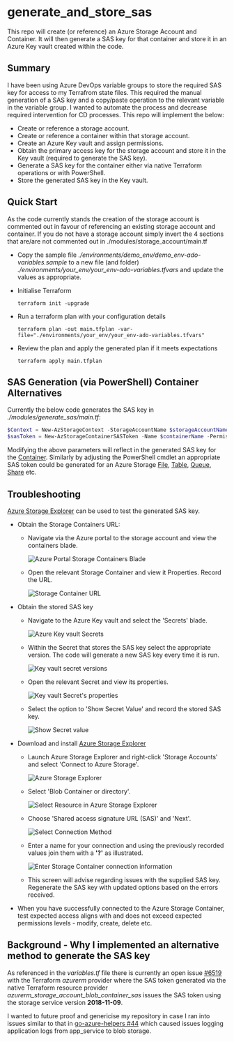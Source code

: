 # generate_and_store_sas
This repo will create (or reference) an Azure Storage Account and Container. It will then generate a SAS key for that container and store it in an Azure Key vault created within the code.

## Summary
I have been using Azure DevOps variable groups to store the required SAS key for access to my Terrafrom state files. This required the manual generation of a SAS key and a copy/paste operation to the relevant variable in the variable group. 
I wanted to automate the process and decrease required intervention for CD processes. This repo will implement the below:

- Create or reference a storage account.
- Create or reference a container within that storage account.
- Create an Azure Key vault and assign permissions.
- Obtain the primary access key for the storage account and store it in the Key vault (required to generate the SAS key).
- Generate a SAS key for the container either via native Terraform operations or with PowerShell.
- Store the generated SAS key in the Key vault.

## Quick Start
As the code currently stands the creation of the storage account is commented out in favour of referencing an existing storage account and container. If you do not have a storage account simply invert the 4 sections that are/are not commented out in ./modules/storage_account/main.tf

- Copy the sample file *./environments/demo_env/demo_env-ado-variables.sample* to a new file (and folder) *./environments/your_env/your_env-ado-variables.tfvars* and update the values as appropriate.
- Initialise Terraform

    `terraform init -upgrade`
- Run a terraform plan with your configuration details

    `terraform plan -out main.tfplan -var-file="./environments/your_env/your_env-ado-variables.tfvars"`
- Review the plan and apply the generated plan if it meets expectations

    `terraform apply main.tfplan`

## SAS Generation (via PowerShell) Container Alternatives
Currently the below code generates the SAS key in *./modules/generate_sas/main.tf*:

```PowerShell
$Context = New-AzStorageContext -StorageAccountName $storageAccountName -StorageAccountKey $key
$sasToken = New-AzStorageContainerSASToken -Name $containerName -Permission "racwdl" -Protocol HttpsOnly -Context $Context -StartTime  (Get-Date).AddHours(-1) -ExpiryTime (Get-Date).AddHours(25)
```

Modifying the above parameters will reflect in the generated SAS key for the [Container](https://learn.microsoft.com/en-us/powershell/module/az.storage/new-azstoragecontainersastoken?view=azps-12.1.0). Similarly by adjusting the PowerShell cmdlet an appropriate SAS token could be generated for an Azure Storage [File](https://learn.microsoft.com/en-us/powershell/module/az.storage/new-azstoragefilesastoken?view=azps-12.1.0), [Table](https://learn.microsoft.com/en-us/powershell/module/az.storage/new-azstoragetablesastoken?view=azps-12.1.0), [Queue](https://learn.microsoft.com/en-us/powershell/module/az.storage/new-azstoragequeuesastoken?view=azps-12.1.0), [Share](https://learn.microsoft.com/en-us/powershell/module/az.storage/new-azstoragesharesastoken?view=azps-12.1.0) etc.

## Troubleshooting
[Azure Storage Explorer](https://azure.microsoft.com/en-au/products/storage/storage-explorer) can be used to test the generated SAS key.

- Obtain the Storage Containers URL:
  - Navigate via the Azure portal to the storage account and view the containers blade.
  
    ![Azure Portal Storage Containers Blade](./media/StorageAccount_Containers.png "Azure Portal Storage Containers Blade")
  - Open the relevant Storage Container and view it Properties. Record the URL.
  
    ![Storage Container URL](./media/Container_URL.png "Storage Container URL")
- Obtain the stored SAS key
  - Navigate to the Azure Key vault and select the 'Secrets' blade.
  
    ![Azure Key vault Secrets](./media/KeyVaultSecrets.png "Key vault secrets")
  - Within the Secret that stores the SAS key select the appropriate version. The code will generate a new SAS key every time it is run.
  
    ![Key vault secret versions](./media/kv_secret_versions.png "Versions of the stored Secret")
  - Open the relevant Secret and view its properties.
  
    ![Key vault Secret's properties](./media/kv_secret_properties.png "Key vault secret properties")
  - Select the option to 'Show Secret Value' and record the stored SAS key.
  
    ![Show Secret value](./media/kv_secret_show_value.png)
- Download and install [Azure Storage Explorer](https://azure.microsoft.com/en-au/products/storage/storage-explorer)
  - Launch Azure Storage Explorer and right-click 'Storage Accounts' and select 'Connect to Azure Storage'.
  
    ![Azure Storage Explorer](./media/AzureStorageExplorer.png "Azure Storage Explorer")
  - Select 'Blob Container or directory'.
  
    ![Select Resource in Azure Storage Explorer](./media/AzureStorageExplorer-SelectResource.png "Select Resource in Azure Storage Explorer")
  - Choose 'Shared access signature URL (SAS)' and 'Next'.
  
    ![Select Connection Method](./media/AzureStorageExplorer-useSAS.png "Select Connection Method")
  - Enter a name for your connection and using the previously recorded values join them with a **'?'** as illustrated.
  
    ![Enter Storage Container connection information](./media/AzureStorageExplorer-ConnectionInfo.png "Enter Storage Container connection information")
  - This screen will advise regarding issues with the supplied SAS key. Regenerate the SAS key with updated options based on the errors received.
- When you have successfully connected to the Azure Storage Container, test expected access aligns with and does not exceed expected permissions levels - modify, create, delete etc.

## Background - Why I implemented an alternative method to generate the SAS key

As referenced in the *variables.tf* file there is currently an open issue [#6519](https://github.com/hashicorp/terraform-provider-azurerm/issues/6519) with the Terraform *azurerm* provider where the SAS token generated via the native Terraform resource provider *azurerm_storage_account_blob_container_sas* issues the SAS token using the storage service version **2018-11-09**.

I wanted to future proof and genericise my repository in case I ran into issues similar to that in [go-azure-helpers #44](https://github.com/hashicorp/go-azure-helpers/issues/44) which caused issues logging application logs from app_service to blob storage.
